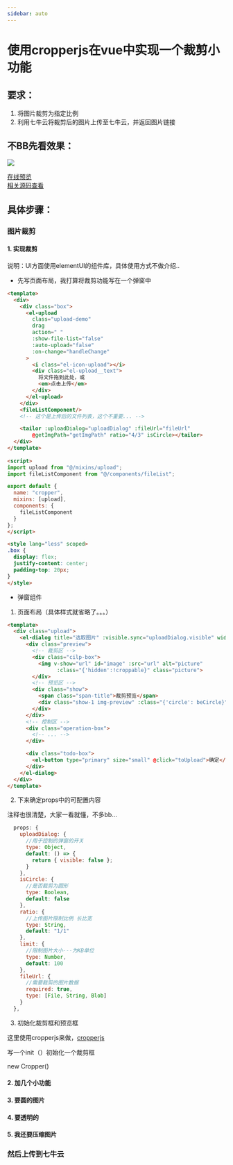 ```yaml
---
sidebar: auto
---
```


#  使用cropperjs在vue中实现一个裁剪小功能   

## 要求：  

1. 将图片裁剪为指定比例 
2. 利用七牛云将裁剪后的图片上传至七牛云，并返回图片链接   

## 不BB先看效果：  
![](http://img.hecun.site/FlGRUeL3r70CrS5Whlh1wBYxghcX)   

[在线预览](http://p.hecun.site/cropper)  
[相关源码查看](https://github.com/hecun0000/vue-cropperjs)


## 具体步骤：  

### 图片裁剪   

#### 1. 实现裁剪
说明：UI方面使用elementUI的组件库，具体使用方式不做介绍..

- 先写页面布局，我打算将裁剪功能写在一个弹窗中
```html
<template>
  <div>
    <div class="box">
      <el-upload
        class="upload-demo"
        drag
        action=" "
        :show-file-list="false"
        :auto-upload="false"
        :on-change="handleChange"
      >
        <i class="el-icon-upload"></i>
        <div class="el-upload__text">
          将文件拖到此处，或
          <em>点击上传</em>
        </div>
      </el-upload>
    </div>
    <fileListComponent/> 
    <!-- 这个是上传后的文件列表，这个不重要... -->

    <tailor :uploadDialog="uploadDialog" :fileUrl="fileUrl" 
        @getImgPath="getImgPath" ratio="4/3" isCircle></tailor>
  </div>
</template>
      
<script>
import upload from "@/mixins/upload";
import fileListComponent from "@/components/fileList";

export default {
  name: "cropper",
  mixins: [upload],
  components: {
    fileListComponent
  }
};
</script>

<style lang="less" scoped>
.box {
  display: flex;
  justify-content: center;
  padding-top: 20px;
}
</style>
```
- 弹窗组件   
1. 页面布局（具体样式就省略了。。。）
```html
<template>
  <div class="upload">
    <el-dialog title="选取图片" :visible.sync="uploadDialog.visible" width="900px">
      <div class="preview">
        <!-- 裁剪区 -->
        <div class="cilp-box">
          <img v-show="url" id="image" :src="url" alt="picture" 
                :class="{'hidden':!croppable}" class="picture">
        </div>
        <!-- 预览区 -->
        <div class="show">
          <span class="span-title">裁剪预览</span>
          <div class="show-1 img-preview" :class="{'circle': beCircle}"></div>
        </div>
      </div>
      <!-- 控制区 -->
      <div class="operation-box">
        <!-- ... -->
      </div>

      <div class="todo-box">
        <el-button type="primary" size="small" @click="toUpload">确定</el-button>
      </div>
    </el-dialog>
  </div>
</template>
```
2. 下来确定props中的可配置内容

注释也很清楚，大家一看就懂，不多bb...
```js
  props: {
    uploadDialog: {
      //用于控制的弹窗的开关
      type: Object,
      default: () => {
        return { visible: false };
      }
    },
    isCircle: {
      //是否裁剪为圆形
      type: Boolean,
      default: false
    },
    ratio: {
      //上传图片限制比例 长比宽
      type: String,
      default: "1/1"
    },
    limit: {
      //限制图片大小---为KB单位
      type: Number,
      default: 100
    },
    fileUrl: {
      //需要裁剪的图片数据 
      required: true,
      type: [File, String, Blob]
    }
  },
```
3. 初始化裁剪框和预览框 

这里使用cropperjs来做，[cropperjs](c)

写一个init（）初始化一个裁剪框


new Cropper()





#### 2. 加几个小功能   

#### 3. 要圆的图片

#### 4. 要透明的   

#### 5. 我还要压缩图片


### 然后上传到七牛云  




